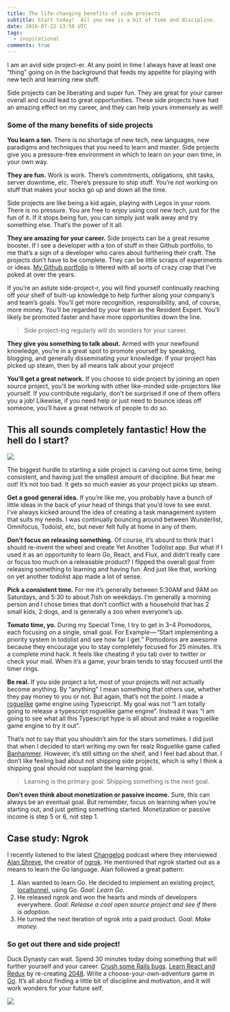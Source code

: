 ```yaml
---
title: The life-changing benefits of side projects
subtitle: Start today!  All you nee is a bit of time and discipline.
date: 2016-07-22 13:50 UTC
tags:
  - inspirational
comments: true
---
```


I am an avid side project-er. At any point in time I always have at least one “thing” going on in the background that feeds my appetite for playing with new tech and learning new stuff.

Side projects can be liberating and super fun. They are great for your career overall and could lead to great opportunities. These side projects have had an amazing effect on my career, and they can help yours immensely as well!

### Some of the many benefits of side projects

**You learn a ton.** There is no shortage of new tech, new languages, new paradigms and techniques that you need to learn and master. Side projects give you a pressure-free environment in which to learn on your own time, in your own way.

**They are fun.** Work is work. There’s commitments, obligations, shit tasks, server downtime, etc. There’s pressure to ship stuff. You’re not working on stuff that makes your socks go up and down all the time.

Side projects are like being a kid again, playing with Legos in your room. There is no pressure. You are free to enjoy using cool new tech, just for the fun of it. If it stops being fun, you can simply just walk away and try something else. That’s the power of it all.

**They are amazing for your career.** Side projects can be a great resume booster. If I see a developer with a ton of stuff in their Github portfolio, to me that’s a sign of a developer who cares about furthering their craft. The projects don’t have to be complete. They can be little scraps of experiments or ideas. [My Github portfolio](https://github.com/gammons?tab=repositories) is littered with all sorts of crazy crap that I’ve poked at over the years.

If you’re an astute side-project-r, you will find yourself continually reaching off your shelf of built-up knowledge to help further along your company’s and team’s goals. You’ll get more recognition, responsibility, and, of course, more money. You’ll be regarded by your team as the Resident Expert. You’ll likely be promoted faster and have more opportunities down the line.

> Side project-ing regularly will do wonders for your career.

**They give you something to talk about.** Armed with your newfound knowledge, you’re in a great spot to promote yourself by speaking, blogging, and generally disseminating your knowledge. If your project has picked up steam, then by all means talk about your project!

**You’ll get a great network.** If you choose to side project by joining an open source project, you’ll be working with other like-minded side-projectors like yourself. If you contribute regularly, don’t be surprised if one of them offers you a job! Likewise, if you need help or just need to bounce ideas off someone, you’ll have a great network of people to do so.

## This all sounds completely fantastic! How the hell do I start?

<div class="caption">
  <img src="/images/spongebob.png" />
</div>

The biggest hurdle to starting a side project is carving out some time, being consistent, and having just the smallest amount of discipline. But hear me out! It’s not too bad. It gets so much easier as your project picks up steam.

**Get a good general idea.** If you’re like me, you probably have a bunch of little ideas in the back of your head of things that you’d love to see exist. I’ve always kicked around the idea of creating a task management system that suits my needs. I was continually bouncing around between Wunderlist, Omnifocus, Todoist, etc, but never felt fully at home in any of them.

**Don’t focus on releasing something.** Of course, it’s absurd to think that I should re-invent the wheel and create Yet Another Todolist app. But what if I used it as an opportunity to learn Go, React, and Flux, and didn’t really care or focus too much on a releasable product? I flipped the overall goal from releasing something to learning and having fun. And just like that, working on yet another todolist app made a lot of sense.

**Pick a consistent time.** For me it’s generally between 5:30AM and 9AM on Saturdays, and 5:30 to about 7ish on weekdays. I’m generally a morning person and I chose times that don’t conflict with a household that has 2 small kids, 2 dogs, and is generally a zoo when everyone’s up.

**Tomato time, yo.** During my Special Time, I try to get in 3–4 Pomodoros, each focusing on a single, small goal. For Example — “Start implementing a priority system in todolist and see how far I get.” Pomodoros are awesome because they encourage you to stay completely focused for 25 minutes. It’s a complete mind hack. It feels like cheating if you tab over to twitter or check your mail. When it’s a game, your brain tends to stay focused until the timer rings.

**Be real.** If you side project a lot, most of your projects will not actually become anything. By “anything” I mean something that others use, whether they pay money to you or not. But again, that’s not the point. I made a [roguelike](https://en.wikipedia.org/wiki/Roguelike) game engine using Typescript. My goal was not “I am totally going to release a typescript roguelike game engine”. Instead it was “I am going to see what all this Typescript hype is all about and make a roguelike game engine to try it out”.

That’s not to say that you shouldn’t aim for the stars sometimes. I did just that when I decided to start writing my own fer realz Roguelike game called [Banhammer](https://github.com/gammons/banhammer). However, it’s still sitting on the shelf, and I feel bad about that. I don’t like feeling bad about not shipping side projects, which is why I think a shipping goal should not supplant the learning goal.

> Learning is the primary goal.  Shipping something is the next goal.

**Don’t even think about monetization or passive income.** Sure, this can always be an eventual goal. But remember, focus on learning when you’re starting out, and just getting something started. Monetization or passive income is step 5 or 6, not step 1.

## Case study: Ngrok

I recently listened to the latest [Changelog](https://changelog.com/210/) podcast where they interviewed [Alan Shreve](https://inconshreveable.com/), the creator of [ngrok](http://ngrok.com/). He mentioned that ngrok started out as a means to learn the Go language. Alan followed a great pattern:

1. Alan wanted to learn Go. He decided to implement an existing project, [localtunnel](https://localtunnel.me/), using Go. *Goal: Learn Go.*
2.  He released ngrok and won the hearts and minds of developers everywhere. *Goal: Release a cool open source project and see if there is adoption.*
3. He turned the next iteration of ngrok into a paid product. *Goal: Make money.*

### So get out there and side project!

Duck Dynasty can wait. Spend 30 minutes today doing something that will further yourself and your career. [Crush some Rails bugs](http://guides.rubyonrails.org/contributing_to_ruby_on_rails.html). [Learn React and Redux](https://github.com/petehunt/react-howto) by re-creating [2048](https://gabrielecirulli.github.io/2048/). Write a choose-your-own-adventure game in [Go](https://golang.org/). It’s all about finding a little bit of discipline and motivation, and it will work wonders for your future self.

![](doit.jpeg)
